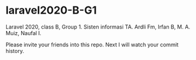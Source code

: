 # laravel2020-B-G1
Laravel 2020, class B, Group 1. Sisten informasi TA.
Ardli Fm, Irfan B, M. A. Muiz, Naufal I.

Please invite your friends into this repo. Next I will watch your commit history.
